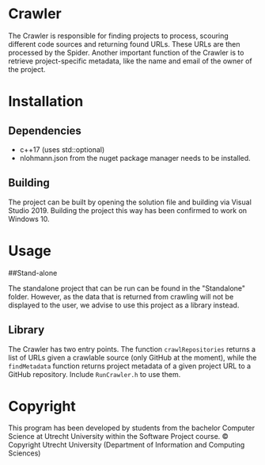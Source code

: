 # Crawler

The Crawler is responsible for finding projects to process, scouring different code sources and returning found URLs. 
These URLs are then processed by the Spider. Another important function of the Crawler is to retrieve project-specific metadata, like the name and email of the owner of the project.

# Installation

## Dependencies

* c++17 (uses std::optional)
* nlohmann.json from the nuget package manager needs to be installed.
## Building

The project can be built by opening the solution file and building via Visual Studio 2019.
Building the project this way has been confirmed to work on Windows 10.
# Usage

##Stand-alone

The standalone project that can be run can be found in the "Standalone" folder. However, as the data that is returned from crawling will not be displayed to the user,
we advise to use this project as a library instead.

## Library

The Crawler has two entry points. The function `crawlRepositories` returns a list of URLs given a crawlable source (only GitHub at the moment), 
while the `findMetadata` function returns project metadata of a given project URL to a GitHub repository. Include `RunCrawler.h` to use them.
# Copyright

This program has been developed by students from the bachelor Computer Science at Utrecht University within the Software Project course.
© Copyright Utrecht University (Department of Information and Computing Sciences)


